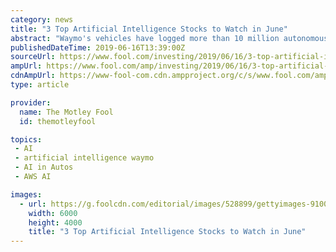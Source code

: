 ```yaml
---
category: news
title: "3 Top Artificial Intelligence Stocks to Watch in June"
abstract: "Waymo's vehicles have logged more than 10 million autonomous ... With all of this potential, investors need to take a closer look at what Alphabet is doing with artificial intelligence right now and consider adding this AI leader to their portfolio."
publishedDateTime: 2019-06-16T13:39:00Z
sourceUrl: https://www.fool.com/investing/2019/06/16/3-top-artificial-intelligence-stocks-to-watch-in-j.aspx
ampUrl: https://www.fool.com/amp/investing/2019/06/16/3-top-artificial-intelligence-stocks-to-watch-in-j.aspx
cdnAmpUrl: https://www-fool-com.cdn.ampproject.org/c/s/www.fool.com/amp/investing/2019/06/16/3-top-artificial-intelligence-stocks-to-watch-in-j.aspx
type: article

provider:
  name: The Motley Fool
  id: themotleyfool

topics:
 - AI
 - artificial intelligence waymo
 - AI in Autos
 - AWS AI

images:
  - url: https://g.foolcdn.com/editorial/images/528899/gettyimages-910031898.jpg
    width: 6000
    height: 4000
    title: "3 Top Artificial Intelligence Stocks to Watch in June"
---
```

